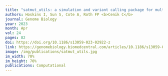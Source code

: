 ```yaml
---
title: "satmut_utils: a simulation and variant calling package for multiplexed assays of variant effect"
authors: Hoskins I, Sun S, Cote A, Roth FP <b>Cenik C</b>
journal: Genome Biology
year: 2023
month: Apr
vol: 24
pages: 82
doi: https://doi.org/10.1186/s13059-023-02922-z
link: https://genomebiology.biomedcentral.com/articles/10.1186/s13059-023-02922-z
image: /img/publications/satmut_utils.jpg
im_width: 70%
im_height: 70%
publications: Computational
---
```

